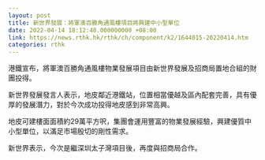 ```yaml
---
layout: post
title: 新世界發展：將軍澳百勝角通風樓項目將興建中小型單位
date: 2022-04-14 18:12:48.000000000 +08:00
link: https://news.rthk.hk/rthk/ch/component/k2/1644015-20220414.htm
categories: rthk
---
```


港鐵宣布，將軍澳百勝角通風樓物業發展項目由新世界發展及招商局置地合組的財團投得。

新世界發展發言人表示，地皮鄰近港鐵站，位置相當優越及區內配套完善，具有優厚的發展潛力，對於今次成功投得地皮感到非常高興。

地皮可建樓面面積約29萬平方呎，集團會運用豐富的物業發展經驗，興建優質中小型單位，以滿足市場殷切的剛性需求。

新世界表示，今次是繼深圳太子灣項目後，再度與招商局合作。
